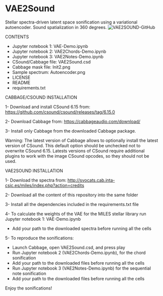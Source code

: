 # VAE2Sound
Stellar spectra-driven latent space sonification using a variational autoencoder. Sound spatialization in 360 degrees.
![VAE2SOUND-GitHub](https://github.com/AuditoryVO/VAE2Sound/assets/144262864/6b972b41-a5a2-4b56-9936-83cd220fadb2)

CONTENTS

- Jupyter notebook 1: VAE-Demo.ipynb
- Jupyter notebook 2: VAE2Chords-Demo.ipynb
- Jupyter notebook 3: VAE2Notes-Demo.ipynb
- CSound/Cabbage file: VAE2Sound.csd
- Cabbage mask file: Init2.png
- Sample spectrum: Autoencoder.png
- LICENSE
- README
- requirements.txt


CABBAGE/CSOUND INSTALLATION

1- Download and install CSound 6.15 from: https://github.com/csound/csound/releases/tag/6.15.0

2- Download Cabbage from: https://cabbageaudio.com/download/ 

3- Install only Cabbage from the downloaded Cabbage package.

   Warning: The latest version of Cabbage allows to optionally install the latest version of CSound. This default option should be unchecked not to overwrite CSound 6.15.
   Latests versions of CSound require additional plugins to work with the image CSound opcodes, so they should not be used.


VAE2SOUND INSTALLATION

1- Download the spectra from: http://svocats.cab.inta-csic.es/miles/index.php?action=credits

2- Download all the content of this repository into the same folder

3- Install all the dependencies included in the requirements.txt file

4- To calculate the weights of the VAE for the MILES stellar library run Jupyter notebook 1: VAE-Demo.ipynb
   - Add your path to the downloaded spectra before running all the cells

5- To reproduce the sonifications:
   - Launch Cabbage, open VAE2Sound.csd, and press play
   - Run Jupyter notebook 2 (VAE2Chords-Demo.ipynb), for the chord sonification
   - Add your path to the downloaded files before running all the cells
   - Run Jupyter notebook 3 (VAE2Notes-Demo.ipynb) for the sequential note sonification
   - Add your path to the downloaded files before running all the cells

Enjoy the sonifications!
